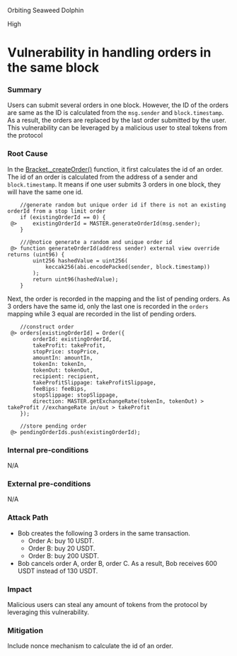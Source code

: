 Orbiting Seaweed Dolphin

High

# Vulnerability in handling orders in the same block

### Summary
Users can submit several orders in one block. However, the ID of the orders are same as the ID is calculated from the `msg.sender` and `block.timestamp`. As a result, the orders are replaced by the last order submitted by the user. This vulnerability can be leveraged by a malicious user to steal tokens from the protocol

### Root Cause
In the [Bracket._createOrder()](https://github.com/sherlock-audit/2024-11-oku/blob/ee3f781a73d65e33fb452c9a44eb1337c5cfdbd6/oku-custom-order-types/contracts/automatedTrigger/Bracket.sol#L476-493) function, it first calculates the id of an order. The id of an order is calculated from the address of a sender and `block.timestamp`. It means if one user submits 3 orders in one block, they will have the same one id.
```solidity
    //generate random but unique order id if there is not an existing orderId from a stop limit order
    if (existingOrderId == 0) {
 @>     existingOrderId = MASTER.generateOrderId(msg.sender);
    }

    ///@notice generate a random and unique order id
 @> function generateOrderId(address sender) external view override returns (uint96) { 
        uint256 hashedValue = uint256(
            keccak256(abi.encodePacked(sender, block.timestamp))
        );
        return uint96(hashedValue);
    }
```
Next, the order is recorded in the mapping and the list of pending orders. As 3 orders have the same id, only the last one is recorded in the `orders` mapping while 3 equal are recorded in the list of pending orders.
```solidity
    //construct order
 @> orders[existingOrderId] = Order({
        orderId: existingOrderId,
        takeProfit: takeProfit,
        stopPrice: stopPrice,
        amountIn: amountIn,
        tokenIn: tokenIn,
        tokenOut: tokenOut,
        recipient: recipient,
        takeProfitSlippage: takeProfitSlippage,
        feeBips: feeBips,
        stopSlippage: stopSlippage,
        direction: MASTER.getExchangeRate(tokenIn, tokenOut) > takeProfit //exchangeRate in/out > takeProfit
    });

    //store pending order
 @> pendingOrderIds.push(existingOrderId);        
```

### Internal pre-conditions
N/A

### External pre-conditions
N/A

### Attack Path
- Bob creates the following 3 orders in the same transaction.
    - Order A: buy 10 USDT. 
    - Order B: buy 20 USDT.
    - Order B: buy 200 USDT.
- Bob cancels order A, order B, order C.
As a result, Bob receives 600 USDT instead of 130 USDT.

### Impact
Malicious users can steal any amount of tokens from the protocol by leveraging this vulnerability.

### Mitigation
Include nonce mechanism to calculate the id of an order.